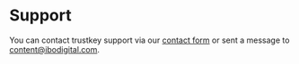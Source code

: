 # Support


You can contact trustkey support via our [contact form](https://www.ibodigital.com/en/contact/) or sent a message to <content@ibodigital.com>.

